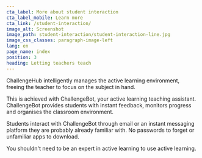 ```yaml
---
cta_label: More about student interaction
cta_label_mobile: Learn more
cta_link: /student-interaction/
image_alt: Screenshot
image_path: student-interaction/student-interaction-line.jpg
image_css_classes: paragraph-image-left
lang: en
page_name: index
position: 3
heading: Letting teachers teach
---
```


ChallengeHub intelligently manages the active learning environment, freeing the teacher to focus on the subject in hand.

This is achieved with ChallengeBot, your active learning teaching assistant. ChallengeBot provides students with instant feedback, monitors progress and organises the classroom environment.

Students interact with ChallengeBot through email or an instant messaging platform they are probably already familiar with. No passwords to forget or unfamiliar apps to download.

You shouldn't need to be an expert in active learning to use active learning.
